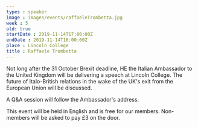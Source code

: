 ```yaml
---
types : speaker
image : images/events/raffaeleTrombetta.jpg
week : 5
old: true
startDate : 2019-11-14T17:00:00Z
endDate : 2019-11-14T18:00:00Z
place : Lincoln College
title : Raffaele Trombetta
---
```


Not long after the 31 October Brexit deadline, HE the Italian Ambassador to the United Kingdom will be delivering a speech at Lincoln College. The future of Italo-British relations in the wake of the UK's exit from the European Union will be discussed. 

A Q&A session will follow the Ambassador's address.

This event will be held in English and is free for our members. Non-members will be asked to pay £3 on the door.